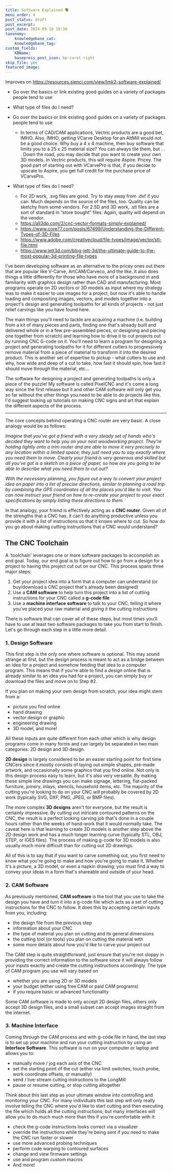 ```yaml
---
title: Software Explained 🗣️
menu_order: 4
post_status: draft
post_excerpt: 
post_date: 2024-09-10 10:30
taxonomy:
    knowledgebase_cat: 
    knowledgebase_tag:        
custom_fields:
    KBName: 
    basepress_post_icon: bp-caret-right
skip_file: yes
featured_image: 
---
```


Improves on https://resources.sienci.com/view/lmk2-software-explained/

- Go over the basics or link existing good guides on a variety of packages people tend to use
- What type of files do I need?

- Go over the basics or link existing good guides on a variety of packages people tend to use
  - In terms of CAD/CAM applications, Vectric products are a good bet, IMHO. Also, IMHO, getting VCarve Desktop for an AltMill would not be a good choice. Why buy a 4 x 4 machine, then buy software that limits you to a 25 x 25 material size? You can always tile them, but . . . Down the road, you may decide that you want to create your own 3D models. In Vectric products, this will require Aspire. Pricey. The good part of starting out with VCarvePro is that, if you decide to upscale to Aspire, you get full credit for the purchase price of VCarvePro.
- What type of files do I need?
  - For 2D work, .svg files are good. Try to stay away from .dxf if you can. Much depends on the source of the files, too. Quality can be sketchy from some vendors. For 2.5D and 3D work, .stl files are a sort of standard in “store bought” files. Again, quality will depend on the vendor.
  - https://all3dp.com/2/cnc-vector-formats-simply-explained/
  - https://www.core77.com/posts/67499/Understanding-the-Different-Types-of-3D-Files
  - https://www.adobe.com/creativecloud/file-types/image/vector/stl-file.html
  - https://www.jett3d.com/blog-jett-3d/the-ultimate-guide-to-the-most-popular-3d-printing-file-types

I've been developing software as an alternative to the pricey ones out there that are popular like V-Carve, ArtCAM/Carveco, and the like. It also does things a little differently for those who have more of a background in and familiarity with graphics design rather than CAD and manufacturing. Most programs operate on 2D vectors or 3D models as input where my strategy was to make it easier to use images for a project, but now it's able to handle loading and compositing images, vectors, and models together into a project's design and generating toolpaths for all kinds of projects - not just relief carvings like you have found here.

The main things you'll need to tackle are acquiring a machine (i.e. building from a kit of many pieces and parts, finding one that's already built and delivered whole or in a few pre-assembled pieces, or designing and piecing one together from scratch) and learning how to drive it to cut projects out by running CNC G-code on it. You'll need to learn a program for designing a project and generating toolpaths for it for different cutters to progressively remove material from a piece of material to transform it into the desired product. This is another set of expertise to pickup - what cutters to use and why, how wide and deep of a cut to take, how fast it should spin, how fast it should move through the material, etc...

The software for designing a project and generating toolpaths is only a piece of the puzzle! My software is called PixelCNC and it's come a long way since the first release but it and other CAM software will only get you so far without the other things you need to be able to do projects like this. I'd suggest looking up tutorials on making CNC signs and art that explain the different aspects of the process.

---

The core concepts behind operating a CNC router are very basic. A close analogy would be as follows:

<em>Imagine that you've got a friend with a very steady set of hands who's decided they want to help you on your next woodworking project. They're holding tightly onto a trim router and are able to move it very precisely to any location within a limited space; they just need you to say exactly where you need them to move. Clearly your friend is very generous and skilled but all you've got is a sketch on a piece of paper, so how are you going to be able to describe what you need them to cut out? </em>

<em>With the necessary planning, you figure out a way to convert your project idea on paper into a list of precise directions, similar to planning a road trip by combining the GPS coordinates of all the places you'd like to visit. You can now instruct your friend on how to re-create your project to your exact specifications by simply listing these directions to them.
</em>

In that analogy, your friend is effectively acting as a **CNC router**. Given all of the strengths that a CNC has, it can't do anything productive unless you provide it with a list of instructions so that it knows where to cut. So how do you go about making cutting instructions that a CNC would understand?

## The CNC Toolchain

A 'toolchain' leverages one or more software packages to accomplish an end goal. Today, our end goal is to figure out how to go from a design for a project to having this project cut out on our CNC. This process spans three major steps:

1. Get your project idea into a form that a computer can understand (or buy/download a CNC project that's already been designed)
1. Use a **CAM software** to help turn this project into a list of cutting instructions for your CNC called a **g-code file**
1. Use a **machine interface software** to talk to your CNC, telling it where you've placed your raw material and giving it the cutting instructions

There is software that can cover all of these steps, but most times you'll have to use at least two software packages to take you from start to finish. Let's go through each step in a little more detail.

### 1. Design Software

This first step is the only one where software is optional. This may sound strange at first, but the design process is meant to act as a bridge between an idea for a project and somehow feeding that idea to a computer program. This means that if you're able to find a design online that is already similar to an idea you had for a project, you can simply buy or download the files and move on to Step #2.

If you plan on making your own design from scratch, your idea might stem from a:

- picture you find online
- hand drawing
- vector design or graphic
- engineering drawing
- 3D model, and more!

All these inputs are quite different from each other which is why design programs come in many forms and can largely be separated in two main categories: 2D design and 3D design.

**2D design** is largely considered to be an easier starting point for first time CNCers since it mostly consists of laying out simple shapes, pre-made artwork, and occasionally some graphics that you find online. Not only is this design process easy to learn, but it's also very versatile. By making these simple line drawings you can make signage, lettering, flat-packed furniture, joinery, inlays, stencils, household items, etc. The majority of the cutting you're looking to do on your CNC will probably be covered by 2D work (typically SVG, DXF, PNG, JPEG, or BMP files).

The more complex **3D designs** aren't for everyone, but the result is certainly impressive. By cutting out intricate contoured patterns on the CNC, the result is a perfect looking carving job that's done in a couple hours rather than the weeks of hand-work that it would normally take. The caveat here is that learning to create 3D models is another step above the 2D design work and has a much longer learning curve (typically STL, OBJ, STEP, or IGES files). The process of making g-code for 3D models is also usually much more difficult than for cutting out 2D drawings.

All of this is to say that if you want to carve something out, you first need to know what you're going to make and how you're going to make it. Whether it's a picture, a 3D model, or even a napkin drawing; you must find a way to convey your ideas in a form that's shareable and outside of your head.

### 2. CAM Software

As previously mentioned, **CAM software** is the tool that you use to take the design you have and turn it into a g-code file which acts as a set of cutting instructions for the CNC to follow. It does this by accepting certain inputs from you, including:

- the design file from the previous step
- information about your CNC
- the type of material you plan on cutting and its general dimensions
- the cutting tool (or tools) you plan on cutting the material with
- some more details about how you'd like to carve your project out

The CAM step is quite straightforward, just ensure that you're not sloppy in providing the correct information to the software since it will always follow your inputs exactly and create the cutting instructions accordingly. The type of CAM program you use will vary based on

- whether you are using 2D or 3D models
- your budget (either using free CAM or paid CAM programs)
- if you require basic or advanced functionality

Some CAM software is made to only accept 2D design files, others only accept 3D design files, and a small subset can accept images straight from the internet.

### 3. Machine Interface

Coming through the CAM process and with g-code file in hand, the last step is to set up your machine and run your cutting instruction by using an **Interface Software**. This software is run on your computer or laptop and allows you to:

- manually move / jog each axis of the CNC
- set the starting point of the cut (either via limit switches, touch probe, work coordinate offsets, or manually)
- send / live-stream cutting instructions to the LongMill
- pause or resume cutting, or stop cutting altogether

Think about this last step as your ultimate window into controlling and monitoring your CNC. For many individuals this last step will only really involve telling the CNC where you'd like to start cutting and then executing the file which holds all the cutting instructions; but many interfaces will allow you to do much much more than this if you're comfortable with it:

- check the g-code instructions looks correct via a visualizer
- override the instructions while they're being sent if you need to make the CNC run faster or slower
- use more advanced probing techniques
- perform code warping to contoured surfaces
- change and view firmware settings
- use and program custom macros
- And more!
